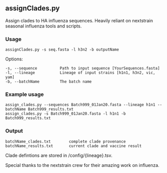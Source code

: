 ## assignClades.py

Assign clades to HA influenza sequences. Heavily reliant on nextstrain seasonal influenza tools and scripts. 
    
### Usage 

	assignClades.py -s seq.fasta -l h3n2 -b outputName

Options:

	-s, --sequence          Path to input sequence [YourSequences.fasta]
	-l, --lineage           Lineage of input strains [h1n1, h3n2, vic, yam]
	-b, --batchName         The batch name

### Example usage

	assign_clades.py --sequences Batch999_01Jan20.fasta --lineage h1n1 --batchName Batch999_results.txt
	assign_clades.py -s Batch999_01Jan20.fasta -l h1n1 -b Batch999_results.txt

### Output

	batchName_clades.txt        complete clade provenance
	batchName_results.txt       current clade and vaccine result 

Clade defintions are stored in /config/{lineage}.tsv.

Special thanks to the nextstrain crew for their amazing work on influenza.